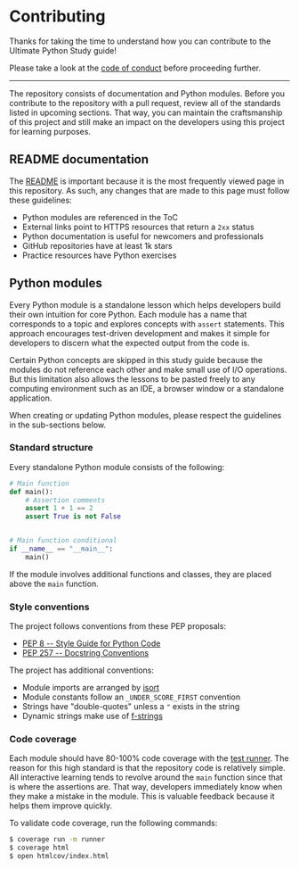 # Contributing

Thanks for taking the time to understand how you can contribute to the
Ultimate Python Study guide!

Please take a look at the [code of conduct](CODE_OF_CONDUCT.md) before
proceeding further.

---

The repository consists of documentation and Python modules. Before you
contribute to the repository with a pull request, review all of the standards
listed in upcoming sections. That way, you can maintain the craftsmanship of
this project and still make an impact on the developers using this project
for learning purposes.

## README documentation

The [README](README.md) is important because it is the most frequently viewed
page in this repository. As such, any changes that are made to this page must
follow these guidelines:

- Python modules are referenced in the ToC
- External links point to HTTPS resources that return a `2xx` status
- Python documentation is useful for newcomers and professionals
- GitHub repositories have at least 1k stars
- Practice resources have Python exercises

## Python modules

Every Python module is a standalone lesson which helps developers build
their own intuition for core Python. Each module has a name that corresponds
to a topic and explores concepts with `assert` statements. This approach
encourages test-driven development and makes it simple for developers to
discern what the expected output from the code is.

Certain Python concepts are skipped in this study guide because the modules
do not reference each other and make small use of I/O operations. But this
limitation also allows the lessons to be pasted freely to any computing
environment such as an IDE, a browser window or a standalone application.

When creating or updating Python modules, please respect the guidelines in
the sub-sections below.

### Standard structure

Every standalone Python module consists of the following:

```python
# Main function
def main():
    # Assertion comments
    assert 1 + 1 == 2
    assert True is not False


# Main function conditional
if __name__ == "__main__":
    main()
```

If the module involves additional functions and classes, they are placed
above the `main` function.

### Style conventions

The project follows conventions from these PEP proposals:

- [PEP 8 -- Style Guide for Python Code](https://www.python.org/dev/peps/pep-0008/)
- [PEP 257 -- Docstring Conventions](https://www.python.org/dev/peps/pep-0257/)

The project has additional conventions:

- Module imports are arranged by [isort](https://github.com/timothycrosley/isort)
- Module constants follow an `_UNDER_SCORE_FIRST` convention
- Strings have "double-quotes" unless a `"` exists in the string
- Dynamic strings make use of [f-strings](https://www.python.org/dev/peps/pep-0498/)

### Code coverage

Each module should have 80-100% code coverage with the [test runner](runner.py).
The reason for this high standard is that the repository code is relatively
simple. All interactive learning tends to revolve around the `main` function
since that is where the assertions are. That way, developers immediately know
when they make a mistake in the module. This is valuable feedback because it
helps them improve quickly.

To validate code coverage, run the following commands:

```bash
$ coverage run -m runner
$ coverage html
$ open htmlcov/index.html
```
